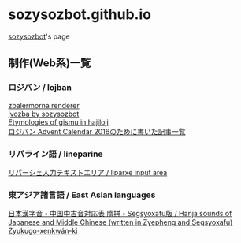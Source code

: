# sozysozbot.github.io
[sozysozbot](https://twitter.com/sosoBOTpi)'s page

## 制作(Web系)一覧

### ロジバン / lojban
[zbalermorna renderer](https://sozysozbot.github.io/zbalermorna_renderer/renderer.htm)  
[jvozba by sozysozbot](https://sozysozbot.github.io/sozysozbot_jvozba/sozysozbot_jvozba.html)  
[Etymologies of gismu in hajiloji](https://sozysozbot.github.io/hajiloji_gismu_etym/etymologies.html)  
[ロジバン Advent Calendar 2016のために書いた記事一覧](https://sozysozbot.github.io/advent2016/)

### リパライン語 / lineparine
[リパーシェ入力テキストエリア / liparxe input area](https://sozysozbot.github.io/lineparine-typing/)  

### 東アジア諸言語 / East Asian languages
[日本漢字音・中国中古音対応表 隋拼・Segsyoxafu版 / Hanja sounds of Japanese and Middle Chinese (written in Zyepheng and Segsyoxafu)](https://sozysozbot.github.io/kanzihom_taihogxeu/%E5%AF%BE%E5%BF%9C%E8%A1%A8.html)  
[Zyukugo-xenkwán-ki](https://sozysozbot.github.io/Zyukugo-xenkwan-ki/index.html)
